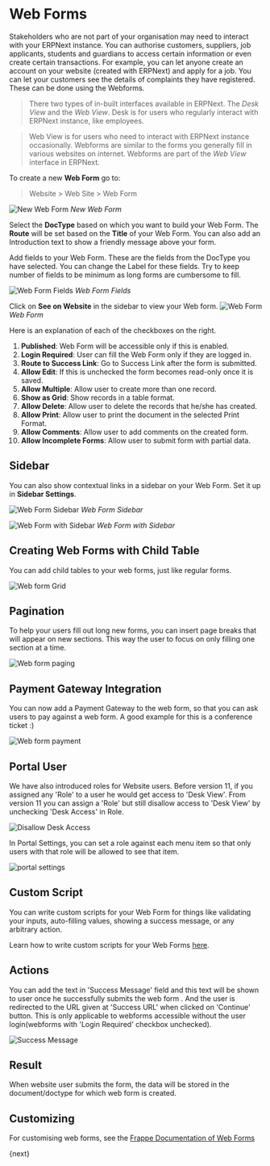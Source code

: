 <!-- add-breadcrumbs -->
# Web Forms

Stakeholders who are not part of your organisation may need to interact with
your ERPNext instance. You can authorise customers, suppliers, job applicants,
students and guardians to access certain information or even create certain
transactions. For example, you can let anyone create an account on your website
(created with ERPNext) and apply for a job. You can let your customers see the
details of complaints they have registered. These can be done using the Webforms.

> There two types of in-built interfaces available in ERPNext. The
> *Desk View* and the *Web View*. Desk is for users who regularly interact
> with ERPNext instance, like employees.

> Web View is for users who need to interact with ERPNext instance occasionally.
> Webforms are similar to the forms you generally fill in various websites on
> internet. Webforms are part of the *Web View* interface in ERPNext.

To create a new **Web Form** go to:

> Website > Web Site > Web Form

![New Web Form](/docs/assets/img/website/new-web-form-1.png)
*New Web Form*

Select the **DocType** based on which you want to build your Web Form. The
**Route** will be set based on the **Title** of your Web Form. You can also add
an Introduction text to show a friendly message above your form.

Add fields to your Web Form. These are the fields from the DocType you have
selected. You can change the Label for these fields. Try to keep number of
fields to be minimum as long forms are cumbersome to fill.

![Web Form Fields](/docs/assets/img/website/new-web-form-2.png)
*Web Form Fields*

Click on **See on Website** in the sidebar to view your Web form.
![Web Form](/docs/assets/img/website/web-form.png)
*Web Form*

Here is an explanation of each of the checkboxes on the right.

1. **Published**: Web Form will be accessible only if this is enabled.
1. **Login Required**: User can fill the Web Form only if they are logged in.
1. **Route to Success Link**: Go to Success Link after the form is submitted.
1. **Allow Edit**: If this is unchecked the form becomes read-only once it is
   saved.
1. **Allow Multiple**: Allow user to create more than one record.
1. **Show as Grid**: Show records in a table format.
1. **Allow Delete**: Allow user to delete the records that he/she has
   created.
1. **Allow Print**: Allow user to print the document in the selected Print Format.
1. **Allow Comments**: Allow user to add comments on the created form.
1. **Allow Incomplete Forms**: Allow user to submit form with partial data.

## Sidebar

You can also show contextual links in a sidebar on your Web Form. Set it up in
**Sidebar Settings**.

![Web Form Sidebar](/docs/assets/img/website/web-form-sidebar.png)
*Web Form Sidebar*

![Web Form with Sidebar](/docs/assets/img/website/web-form-with-sidebar.png)
*Web Form with Sidebar*

## Creating Web Forms with Child Table

You can add child tables to your web forms, just like regular forms.

<img class="screenshot" alt="Web form Grid"
src="{{docs_base_url}}/assets/img/website/grid-in-webform.png">

## Pagination

To help your users fill out long new forms, you can insert page breaks that will
appear on new sections. This way the user to focus on only filling one section
at a time.

<img class="screenshot" alt="Web form paging"
src="{{docs_base_url}}/assets/img/website/paging-in-webform.png">

## Payment Gateway Integration

You can now add a Payment Gateway to the web form, so that you can ask users to
pay against a web form. A good example for this is a conference ticket :)

<img class="screenshot" alt="Web form payment"
src="{{docs_base_url}}/assets/img/website/payment-in-webform.png">

## Portal User

We have also introduced roles for Website users. Before version 11, if you
assigned any 'Role' to a user he would get access to 'Desk View'. From version
11 you can assign a 'Role' but still disallow access to 'Desk View' by
unchecking 'Desk Access' in Role.

<img class="screenshot" alt="Disallow Desk Access"
src="{{docs_base_url}}/assets/img/website/disallow_desk_access.png">

In Portal Settings, you can set a role against each menu item so that only users
with that role will be allowed to see that item.

<img class="screenshot" alt="portal settings"
src="{{docs_base_url}}/assets/img/website/portal-settings.png">

## Custom Script

You can write custom scripts for your Web Form for things like validating your
inputs, auto-filling values, showing a success message, or any arbitrary
action.

Learn how to write custom scripts for your Web Forms
[here](https://frappe.io/docs/user/en/web-forms#custom-script).

## Actions

You can add the text in 'Success Message' field and this text will be shown to
user once he successfully submits the web form . And the user is redirected to
the URL given at 'Success URL' when clicked on 'Continue' button. This is only
applicable to webforms accessible without the user login(webforms with 'Login
Required' checkbox unchecked).

<img class="screenshot" alt="Success Message"
src="{{docs_base_url}}/assets/img/website/success_message.png">


## Result

When website user submits the form, the data will be stored in the
document/doctype for which web form is created.

## Customizing

For customising web forms, see the [Frappe Documentation of Web
Forms](https://frappe.io/docs/user/en/guides/portal-development/web-forms)


{next}
